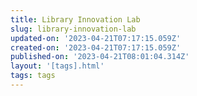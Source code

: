 ```yaml
---
title: Library Innovation Lab
slug: library-innovation-lab
updated-on: '2023-04-21T07:17:15.059Z'
created-on: '2023-04-21T07:17:15.059Z'
published-on: '2023-04-21T08:01:04.314Z'
layout: '[tags].html'
tags: tags
---
```



